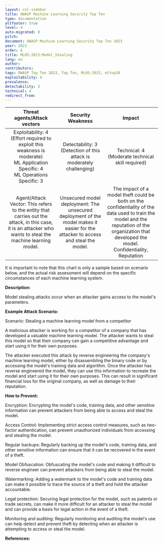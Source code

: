 ```yaml
---
layout: col-sidebar
title: OWASP Machine Learning Security Top Ten
type: documentation
altfooter: true
level: 4
auto-migrated: 0
pitch:
document: OWASP Machine Learning Security Top Ten 2023
year: 2023
order: 6
title: ML05:2023:Model_Stealing
lang: en
author:
contributors:
tags: OWASP Top Ten 2023, Top Ten, ML05:2023, mltop10
exploitability: 4
prevalence:
detectability: 3
technical: 4
redirect_from:
---
```


|                                                                Threat agents/Attack vectors                                                                |                                                         Security Weakness                                                         |                                                                                                Impact                                                                                                |
| :--------------------------------------------------------------------------------------------------------------------------------------------------------: | :-------------------------------------------------------------------------------------------------------------------------------: | :--------------------------------------------------------------------------------------------------------------------------------------------------------------------------------------------------: |
|            Exploitability: 4 (Effort required to exploit this weakness is moderate)<br>ML Application Specific: 4<br>ML Operations Specific: 3             |                             Detectability: 3 <br>(Detection of this attack is moderately challenging)                             |                                                                       Technical: 4 <br>(Moderate technical skill required)<br>                                                                       |
| Agent/Attack Vector: This refers to the entity that carries out the attack, in this case, it is an attacker who wants to steal the machine learning model. | Unsecured model deployment: The unsecured deployment of the model makes it easier for the attacker to access and steal the model. | The impact of a model theft could be both on the confidentiality of the data used to train the model and the reputation of the organization that developed the model.<br>Confidentiality, Reputation |

It is important to note that this chart is only a sample based on
scenario below, and the actual risk assessment will depend on the
specific circumstances of each machine learning system.

**Description:**

Model stealing attacks occur when an attacker gains access to the
model's parameters.

**Example Attack Scenario:**

Scenario: Stealing a machine learning model from a competitor

A malicious attacker is working for a competitor of a company that has
developed a valuable machine learning model. The attacker wants to steal
this model so that their company can gain a competitive advantage and
start using it for their own purposes.

The attacker executed this attack by reverse engineering the company's
machine learning model, either by disassembling the binary code or by
accessing the model's training data and algorithm. Once the attacker
has reverse engineered the model, they can use this information to
recreate the model and start using it for their own purposes. This can
result in significant financial loss for the original company, as well
as damage to their reputation.

**How to Prevent:**

Encryption: Encrypting the model's code, training data, and other
sensitive information can prevent attackers from being able to access
and steal the model.

Access Control: Implementing strict access control measures, such as
two-factor authentication, can prevent unauthorized individuals from
accessing and stealing the model.

Regular backups: Regularly backing up the model's code, training data,
and other sensitive information can ensure that it can be recovered in
the event of a theft.

Model Obfuscation: Obfuscating the model's code and making it difficult
to reverse engineer can prevent attackers from being able to steal the
model.

Watermarking: Adding a watermark to the model's code and training data
can make it possible to trace the source of a theft and hold the
attacker accountable.

Legal protection: Securing legal protection for the model, such as
patents or trade secrets, can make it more difficult for an attacker to
steal the model and can provide a basis for legal action in the event of
a theft.

Monitoring and auditing: Regularly monitoring and auditing the model's
use can help detect and prevent theft by detecting when an attacker is
attempting to access or steal the model.

**References:**

